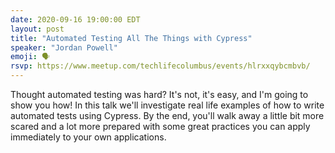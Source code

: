 ```yaml
---
date: 2020-09-16 19:00:00 EDT
layout: post
title: "Automated Testing All The Things with Cypress"
speaker: "Jordan Powell"
emoji: 🗣
rsvp: https://www.meetup.com/techlifecolumbus/events/hlrxxqybcmbvb/
---
```


Thought automated testing was hard? It's not, it's easy, and I'm going to show you how! In this talk we'll investigate real life examples of how to write automated tests using Cypress. By the end, you'll walk away a little bit more scared and a lot more prepared with some great practices you can apply immediately to your own applications.
